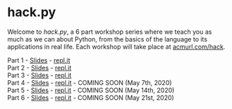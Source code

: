 # hack.py

Welcome to *hack.py*, a 6 part workshop series where we teach you as much as we can about Python, from the basics of the language to its applications in real life. Each workshop will take place at [acmurl.com/hack](http://acmurl.com/hack).

Part 1 - [Slides](http://acmurl.com/hackpy1) - [repl.it](https://acmurl.com/hackpy1-repl)  
Part 2 - [Slides](https://docs.google.com/presentation/d/1pdL_gVBtCBsIL5tA66lprdBvPxRim-Nsbxw-97aSAY4/edit?usp=sharing) - [repl.it](https://acmurl.com/hackpy2-repl)  
Part 3 - [Slides](http://acmurl.com/hackpy3) - [repl.it]()  
Part 4 - [Slides]() - [repl.it]() - COMING SOON (May 7th, 2020)  
Part 5 - [Slides]() - [repl.it]() - COMING SOON (May 14th, 2020)  
Part 6 - [Slides]() - [repl.it]() - COMING SOON (May 21st, 2020)  
